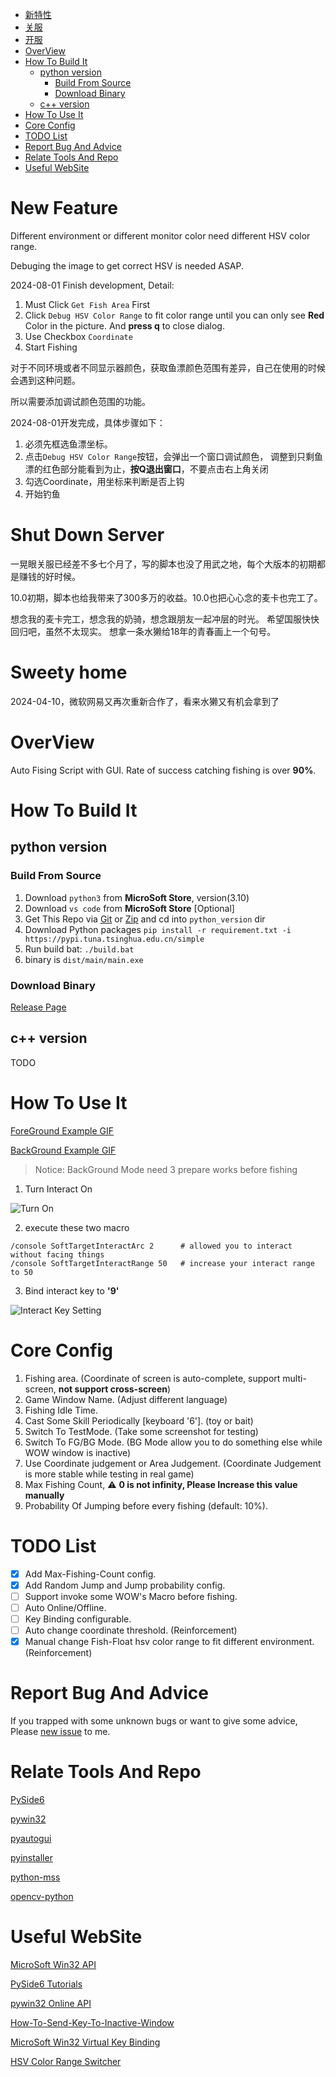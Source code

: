 - [新特性](#new-feature)
- [关服](#shut-down-server)
- [开服](#sweety-home)
- [OverView](#overview)
- [How To Build It](#how-to-build-it)
  - [python version](#python-version)
    - [Build From Source](#build-from-source)
    - [Download Binary](#download-binary)
  - [c++ version](#c-version)
- [How To Use It](#how-to-use-it)
- [Core Config](#core-config)
- [TODO List](#todo-list)
- [Report Bug And Advice](#report-bug-and-advice)
- [Relate Tools And Repo](#relate-tools-and-repo)
- [Useful WebSite](#useful-website)

# New Feature
Different environment or different monitor color need different HSV color range.

Debuging the image to get correct HSV is needed ASAP.

2024-08-01 Finish development, Detail:
1. Must Click `Get Fish Area` First
2. Click `Debug HSV Color Range` to fit color range until you can only see **Red** Color in the picture. And **press q** to close dialog.
3. Use Checkbox `Coordinate`
4. Start Fishing

对于不同环境或者不同显示器颜色，获取鱼漂颜色范围有差异，自己在使用的时候会遇到这种问题。

所以需要添加调试颜色范围的功能。

2024-08-01开发完成，具体步骤如下：
1. 必须先框选鱼漂坐标。
2. 点击`Debug HSV Color Range`按钮，会弹出一个窗口调试颜色，
调整到只剩鱼漂的红色部分能看到为止，**按Q退出窗口**，不要点击右上角关闭
3. 勾选Coordinate，用坐标来判断是否上钩
4. 开始钓鱼

# Shut Down Server
一晃眼关服已经差不多七个月了，写的脚本也没了用武之地，每个大版本的初期都是赚钱的好时候。

10.0初期，脚本也给我带来了300多万的收益。10.0也把心心念的麦卡也完工了。

想念我的麦卡完工，想念我的奶骑，想念跟朋友一起冲层的时光。
希望国服快快回归吧，虽然不太现实。
想拿一条水獭给18年的青春画上一个句号。

# Sweety home
2024-04-10，微软网易又再次重新合作了，看来水獭又有机会拿到了

# OverView
Auto Fising Script with GUI.
Rate of success catching fishing is over **90%**.

# How To Build It
## python version
### Build From Source
1. Download ```python3``` from **MicroSoft Store**, version(3.10)
2. Download ```vs code``` from **MicroSoft Store** [Optional]
3. Get This Repo via [Git](https://gitforwindows.org/) or [Zip](https://github.com/Greetlist/wow_fishing_script/archive/refs/heads/master.zip) and cd into ```python_version``` dir
4. Download Python packages ```pip install -r requirement.txt -i https://pypi.tuna.tsinghua.edu.cn/simple```
5. Run build bat: ```./build.bat```
6. binary is ```dist/main/main.exe```

### Download Binary
[Release Page](https://github.com/Greetlist/wow_fishing_script/releases)
## c++ version
TODO

# How To Use It
[ForeGround Example GIF](https://1drv.ms/u/s!ArufjyMgeESVgc9x5MZkED7NZo_KGQ?e=cW1eAh)

[BackGround Example GIF](https://1drv.ms/u/s!ArufjyMgeESVgc9zOjW1tHBFcisxEA?e=Zh2iTy)

> Notice: BackGround Mode need 3 prepare works before fishing
1. Turn Interact On

![Turn On](https://img.ppcn.net/uploadfile/2022/1028/20221028153852683.png)

2. execute these two macro

```
/console SoftTargetInteractArc 2      # allowed you to interact without facing things
/console SoftTargetInteractRange 50   # increase your interact range to 50
```

3. Bind interact key to **'9'**

![Interact Key Setting](https://olimg.3dmgame.com/uploads/images/raiders/2022/0830/1661822926765.png)

# Core Config
1. Fishing area. (Coordinate of screen is auto-complete, support multi-screen, **not support cross-screen**)
2. Game Window Name. (Adjust different language)
3. Fishing Idle Time.
4. Cast Some Skill Periodically [keyboard '6']. (toy or bait)
5. Switch To TestMode. (Take some screenshot for testing)
6. Switch To FG/BG Mode. (BG Mode allow you to do something else while WOW window is inactive)
7. Use Coordinate judgement or Area Judgement. (Coordinate Judgement is more stable while testing in real game)
8. Max Fishing Count, :warning: **0 is not infinity, Please Increase this value manually**
9. Probability Of Jumping before every fishing (default: 10%).

# TODO List
- [x] Add Max-Fishing-Count config.
- [x] Add Random Jump and Jump probability config.
- [ ] Support invoke some WOW's Macro before fishing.
- [ ] Auto Online/Offline.
- [ ] Key Binding configurable.
- [ ] Auto change coordinate threshold. (Reinforcement)
- [x] Manual change Fish-Float hsv color range to fit different environment. (Reinforcement)

# Report Bug And Advice
If you trapped with some unknown bugs or want to give some advice, Please [new issue](https://github.com/Greetlist/wow_fishing_script/issues/new/choose) to me.

# Relate Tools And Repo
[PySide6](https://doc.qt.io/qtforpython/#)

[pywin32](https://github.com/mhammond/pywin32)

[pyautogui](https://github.com/asweigart/pyautogui)

[pyinstaller](https://github.com/pyinstaller/pyinstaller)

[python-mss](https://github.com/BoboTiG/python-mss)

[opencv-python](https://github.com/opencv/opencv-python)

# Useful WebSite
[MicroSoft Win32 API](https://learn.microsoft.com/en-us/windows/win32/)

[PySide6 Tutorials](https://www.pythonguis.com/tutorials/)

[pywin32 Online API](http://timgolden.me.uk/pywin32-docs/)

[How-To-Send-Key-To-Inactive-Window](https://stackoverflow.com/questions/12996985/send-some-keys-to-inactive-window-with-python)

[MicroSoft Win32 Virtual Key Binding](https://learn.microsoft.com/en-us/windows/win32/inputdev/virtual-key-codes)

[HSV Color Range Switcher](https://stackoverflow.com/a/59906154/13747065)

